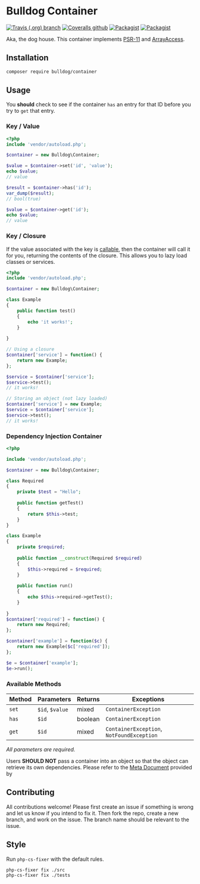 # Bulldog Container

[![Travis (.org) branch](https://img.shields.io/travis/bulldogcreative/bulldog.container/master.svg?style=flat-square)](https://travis-ci.org/bulldogcreative/bulldog.container)
[![Coveralls github](https://img.shields.io/coveralls/github/bulldogcreative/bulldog.container.svg?style=flat-square)](https://coveralls.io/github/bulldogcreative/bulldog.container)
[![Packagist](https://img.shields.io/packagist/v/bulldog/container.svg?style=flat-square)](https://packagist.org/packages/bulldog/container)
[![Packagist](https://img.shields.io/packagist/dt/bulldog/container.svg?style=flat-square)](https://packagist.org/packages/bulldog/container)


Aka, the dog house. This container implements [PSR-11][2] and [ArrayAccess][5].

## Installation

```sh
composer require bulldog/container
```

## Usage

You **should** check to see if the container `has` an entry for that ID before
you try to `get` that entry.

### Key / Value

```php
<?php
include 'vendor/autoload.php';

$container = new Bulldog\Container;

$value = $container->set('id', 'value');
echo $value;
// value

$result = $container->has('id');
var_dump($result);
// bool(true)

$value = $container->get('id');
echo $value;
// value
```

### Key / Closure

If the value associated with the key is [callable][4], then the container will 
call it for you, returning the contents of the closure. This allows you to 
lazy load classes or services. 

```php
<?php
include 'vendor/autoload.php';

$container = new Bulldog\Container;

class Example
{
    public function test()
    {
        echo 'it works!';
    }
    
}

// Using a closure
$container['service'] = function() {
    return new Example;
};

$service = $container['service'];
$service->test();
// it works!

// Storing an object (not lazy loaded)
$container['service'] = new Example;
$service = $container['service'];
$service->test();
// it works!
```

### Dependency Injection Container

```php
<?php

include 'vendor/autoload.php';

$container = new Bulldog\Container;

class Required 
{
    private $test = "Hello";
    
    public function getTest()
    {
        return $this->test;
    }
}

class Example
{
    private $required;
    
    public function __construct(Required $required)
    {
        $this->required = $required;
    }
    
    public function run()
    {
        echo $this->required->getTest();
    }
    
}
$container['required'] = function() {
    return new Required;
};

$container['example'] = function($c) {
    return new Example($c['required']);
};

$e = $container['example'];
$e->run();
```

### Available Methods

| Method | Parameters      | Returns | Exceptions                               |
|--------|-----------------|---------|------------------------------------------|
| `set`  | `$id`, `$value` | mixed   | `ContainerException`                     |
| `has`  | `$id`           | boolean | `ContainerException`                     |
| `get`  | `$id`           | mixed   | `ContainerException`, `NotFoundException` |

*All parameters are required.*

Users **SHOULD NOT** pass a container into an object so that the object can retrieve its own dependencies. Please refer to the [Meta Document][1] provided by

## Contributing

All contributions welcome! Please first create an issue if something is wrong
and let us know if you intend to fix it. Then fork the repo, create a new
branch, and work on the issue. The branch name should be relevant to the
issue.

## Style

Run `php-cs-fixer` with the default rules.

```bash
php-cs-fixer fix ./src
php-cs-fixer fix ./tests
```

[1]: https://www.php-fig.org/psr/psr-11/meta/#4-recommended-usage-container-psr-and-the-service-locator
[2]: https://www.php-fig.org/psr/psr-11/
[3]: https://www.bulldogcreative.com
[4]: https://secure.php.net/is_callable
[5]: https://secure.php.net/array_access
